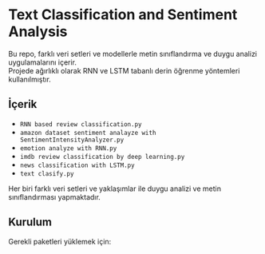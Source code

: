 # Text Classification and Sentiment Analysis

Bu repo, farklı veri setleri ve modellerle metin sınıflandırma ve duygu analizi uygulamalarını içerir.  
Projede ağırlıklı olarak RNN ve LSTM tabanlı derin öğrenme yöntemleri kullanılmıştır.

## İçerik

- `RNN based review classification.py`  
- `amazon dataset sentiment analayze with SentimentIntensityAnalyzer.py`  
- `emotion analyze with RNN.py`  
- `imdb review classification by deep learning.py`  
- `news classification with LSTM.py`  
- `text clasify.py`  

Her biri farklı veri setleri ve yaklaşımlar ile duygu analizi ve metin sınıflandırması yapmaktadır.

## Kurulum

Gerekli paketleri yüklemek için:

```bash

